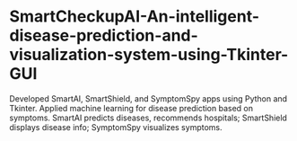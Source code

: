 # SmartCheckupAI-An-intelligent-disease-prediction-and-visualization-system-using-Tkinter-GUI
Developed SmartAI, SmartShield, and SymptomSpy apps using Python and Tkinter. Applied machine learning for disease prediction based on symptoms. SmartAI predicts diseases, recommends hospitals; SmartShield displays disease info; SymptomSpy visualizes symptoms.
